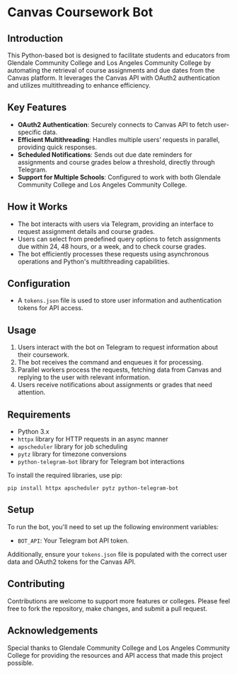 # Canvas Coursework Bot

## Introduction
This Python-based bot is designed to facilitate students and educators from Glendale Community College and Los Angeles Community College by automating the retrieval of course assignments and due dates from the Canvas platform. It leverages the Canvas API with OAuth2 authentication and utilizes multithreading to enhance efficiency.

## Key Features
- **OAuth2 Authentication**: Securely connects to Canvas API to fetch user-specific data.
- **Efficient Multithreading**: Handles multiple users’ requests in parallel, providing quick responses.
- **Scheduled Notifications**: Sends out due date reminders for assignments and course grades below a threshold, directly through Telegram.
- **Support for Multiple Schools**: Configured to work with both Glendale Community College and Los Angeles Community College.

## How it Works
- The bot interacts with users via Telegram, providing an interface to request assignment details and course grades.
- Users can select from predefined query options to fetch assignments due within 24, 48 hours, or a week, and to check course grades.
- The bot efficiently processes these requests using asynchronous operations and Python's multithreading capabilities.

## Configuration
- A `tokens.json` file is used to store user information and authentication tokens for API access.

## Usage
1. Users interact with the bot on Telegram to request information about their coursework.
2. The bot receives the command and enqueues it for processing.
3. Parallel workers process the requests, fetching data from Canvas and replying to the user with relevant information.
4. Users receive notifications about assignments or grades that need attention.

## Requirements
- Python 3.x
- `httpx` library for HTTP requests in an async manner
- `apscheduler` library for job scheduling
- `pytz` library for timezone conversions
- `python-telegram-bot` library for Telegram bot interactions

To install the required libraries, use pip:

```terminal
pip install httpx apscheduler pytz python-telegram-bot
```
## Setup
To run the bot, you'll need to set up the following environment variables:
- `BOT_API`: Your Telegram bot API token.

Additionally, ensure your `tokens.json` file is populated with the correct user data and OAuth2 tokens for the Canvas API.

## Contributing
Contributions are welcome to support more features or colleges. Please feel free to fork the repository, make changes, and submit a pull request.

## Acknowledgements
Special thanks to Glendale Community College and Los Angeles Community College for providing the resources and API access that made this project possible.
